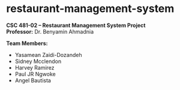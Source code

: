 # restaurant-management-system

**CSC 481-02 – Restaurant Management System Project**  
**Professor:** Dr. Benyamin Ahmadnia  

**Team Members:**  
- Yasamean Zaidi-Dozandeh  
- Sidney Mcclendon  
- Harvey Ramirez  
- Paul JR Ngwoke  
- Angel Bautista  
